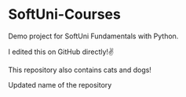 # SoftUni-Courses

Demo project for SoftUni Fundamentals with Python.

I edited this on GitHub directly!✌

This repository also contains cats and dogs!

Updated name of the repository 